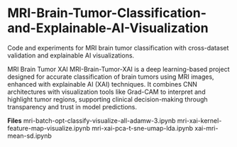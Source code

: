 # MRI-Brain-Tumor-Classification-and-Explainable-AI-Visualization
Code and experiments for MRI brain tumor classification with cross-dataset validation and explainable AI visualizations.

MRI Brain Tumor XAI MRI-Brain-Tumor-XAI is a deep learning-based project designed for accurate classification of brain tumors using MRI images, enhanced with explainable AI (XAI) techniques. It combines CNN architectures with visualization tools like Grad-CAM to interpret and highlight tumor regions, supporting clinical decision-making through transparency and trust in model predictions.


**Files**
mri-batch-opt-classify-visualize-all-adamw-3.ipynb
mri-xai-kernel-feature-map-visualize.ipynb
mri-xai-pca-t-sne-umap-lda.ipynb
xai-mri-mean-sd.ipynb
